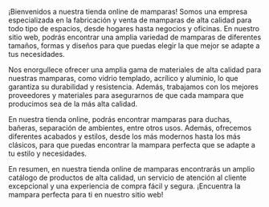 ¡Bienvenidos a nuestra tienda online de mamparas! Somos una empresa especializada en la fabricación y venta de mamparas de alta calidad para todo tipo de espacios, desde hogares hasta negocios y oficinas. En nuestro sitio web, podrás encontrar una amplia variedad de mamparas de diferentes tamaños, formas y diseños para que puedas elegir la que mejor se adapte a tus necesidades.

Nos enorgullece ofrecer una amplia gama de materiales de alta calidad para nuestras mamparas, como vidrio templado, acrílico y aluminio, lo que garantiza su durabilidad y resistencia. Además, trabajamos con los mejores proveedores y materiales para asegurarnos de que cada mampara que producimos sea de la más alta calidad.

En nuestra tienda online, podrás encontrar mamparas para duchas, bañeras, separación de ambientes, entre otros usos. Además, ofrecemos diferentes acabados y estilos, desde los más modernos hasta los más clásicos, para que puedas encontrar la mampara perfecta que se adapte a tu estilo y necesidades.

En resumen, en nuestra tienda online de mamparas encontrarás un amplio catálogo de productos de alta calidad, un servicio de atención al cliente excepcional y una experiencia de compra fácil y segura. ¡Encuentra la mampara perfecta para ti en nuestro sitio web!
